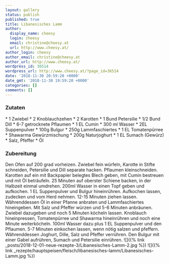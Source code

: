 ```yaml
---
layout: gallery
status: publish
published: true
title: Libanesisches Lamm
author:
  display_name: cheesy
  login: cheesy
  email: christine@cheesy.at
  url: http://www.cheesy.at/
author_login: cheesy
author_email: christine@cheesy.at
author_url: http://www.cheesy.at/
wordpress_id: 36514
wordpress_url: http://www.cheesy.at/?page_id=36514
date: '2018-11-30 20:59:20 +0000'
date_gmt: '2018-11-30 19:59:20 +0000'
categories: []
comments: []
---
```

### Zutaten
\* 1 Zwiebel
\* 2 Knoblauchzehen
\* 2 Karotten
\* 1 Bund Petersilie
\* 1/2 Bund Dill
\* 6-7 getrocknete Pflaumen
\* 1 EL Cumin
\* 300 ml Wasser
\* 2EL Suppenpulver
\* 100g Bulgur
\* 250g Lammfaschiertes
\* 1 EL Tomatenpürree
\* Shawarma Gewürzmischung
\* 200g Naturjoghurt
\* 1 EL Sumach (Gewürz)
\* Salz, Pfeffer
\* Öl
### Zubereitung
Den Ofen auf 200 grad vorheizen. Zwiebel fein würfeln, Karotte in Stifte schneiden, Petersilie und Dill separate hacken. Pflaumen kleinschneiden.
Karotten auf ein mit Backpapier belegtes Blech geben, mit Cumin bestreuen und mit Öl beträufeln. 25 Minuten auf oberster Schiene backen, in der Halbzeit einmal umdrehen.
200ml Wasser in einen Topf geben und aufkochen. 1 EL Suppenpulver und Bulgur hineinrühren. Aufkochen lassen, zudecken und vom Herd nehmen. 12-15 Minuten ziehen lassen.
Währenddessen Öl in einer Pfanne anbraten und Lammfaschiertes hineingeben. Mit Salz und Pfeffer würzen und 5-6 Minuten anbräunen. Zwiebel dazugeben und noch 5 Minuten köcheln lassen. Knoblauch hineinpressen, Tomatenpürree und Shawarma hineinrühren und noch eine Minute weiterköcheln. 100ml Wasser dazu plus 1 EL Suppenpulver und den Pflaumen. 5-7 Minuten einkochen lassen, wenn nötig salzen und pfeffern.
Währenddessen Joghurt, Dille, Salz und Pfeffer verrühren.
Den Bulgur mit einer Gabel aufrühren, Sumach und Petersilie einrühren.
![]({% link _posts/2018-12-01-neue-rezepte-3/Libanesisches-Lamm-2.jpg %})
![]({% link _rezepte/hauptspeisen/fleisch/libanesisches-lamm/Libanesisches-Lamm.jpg %})
